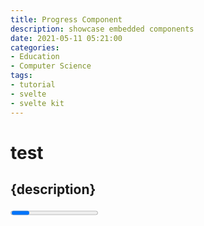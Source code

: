 ```yaml
---
title: Progress Component
description: showcase embedded components
date: 2021-05-11 05:21:00
categories:
- Education
- Computer Science
tags:
- tutorial
- svelte
- svelte kit
---
```


# test

## {description}

<Progress />

<h1 class="bg-red-200">test</h1>

<script>
    import Progress from '$lib/Components/Progress.svelte';
</script>